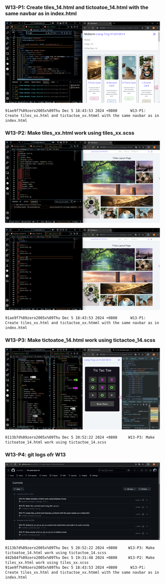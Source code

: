 ###    W13-P1: Create tiles_14.html and tictoatoe_14.html with the same navbar as in index.html

![](./w13-p1.png)

```
91ae9f7%09zero2005x%09Thu Dec 5 18:43:53 2024 +0800      W13-P1: Create tiles_xx.html and tictactoe_xx.htmml with the same navbar as in index.html
```

###    W13-P2: Make tiles_xx.html work using tiles_xx.scss


![](./w13-p2-1.png)

![](./w13-p2-2.png)

```
91ae9f7%09zero2005x%09Thu Dec 5 18:43:53 2024 +0800      W13-P1: Create tiles_xx.html and tictactoe_xx.htmml with the same navbar as in index.html
```

###    W13-P3: Make tictoatoe_14.html work using tictactoe_14.scss

![](./w13-p3.png)

```
0113b7d%09zero2005x%09Thu Dec 5 20:52:22 2024 +0800     W13-P3: Make tictoatoe_14.html work using tictactoe_14.scss
```

### W13-P4: git logs ofr W13

![](./w13-p4.png)

```
0113b7d%09zero2005x%09Thu Dec 5 20:52:22 2024 +0800     W13-P3: Make tictoatoe_14.html work using tictactoe_14.scss
d42b84f%09zero2005x%09Thu Dec 5 19:31:48 2024 +0800     W13-P2: Make tiles_xx.html work using tiles_xx.scss
91ae9f7%09zero2005x%09Thu Dec 5 18:43:53 2024 +0800      W13-P1: Create tiles_xx.html and tictactoe_xx.htmml with the same navbar as in index.html
```